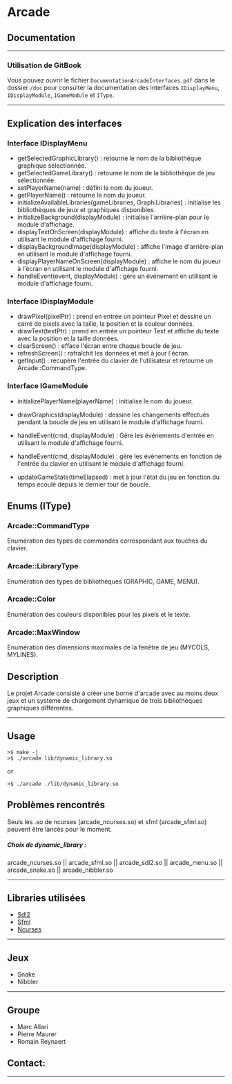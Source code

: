 # Arcade

## Documentation

---

### Utilisation de GitBook

Vous pouvez ouvrir le fichier `DocumentationArcadeInterfaces.pdf` dans le dossier `/doc` pour consulter la documentation des interfaces `IDisplayMenu`, `IDisplayModule`, `IGameModule` et `IType`.

---

## Explication des interfaces

### Interface IDisplayMenu
- getSelectedGraphicLibrary() : retourne le nom de la bibliothèque graphique sélectionnée.
- getSelectedGameLibrary() : retourne le nom de la bibliothèque de jeu sélectionnée.
- setPlayerName(name) : défini le nom du joueur.
- getPlayerName() : retourne le nom du joueur.
- initializeAvailableLibraries(gameLibraries, GraphiLibraries) : initialise les bibliothèques de jeux et graphiques disponibles.
- initializeBackground(displayModule) : initialise l'arrière-plan pour le module d'affichage.
- displayTextOnScreen(displayModule) : affiche du texte à l'écran en utilisant le module d'affichage fourni.
- displayBackgroundImage(displayModule) : affiche l'image d'arrière-plan en utilisant le module d'affichage fourni.
- displayPlayerNameOnScreen(displayModule) : affiche le nom du joueur à l'écran en utilisant le module d'affichage fourni.
- handleEvent(event, displayModule) : gère un événement en utilisant le module d'affichage fourni.

### Interface IDisplayModule
- drawPixel(pixelPtr) : prend en entrée un pointeur Pixel et dessine un carré de pixels avec la taille, la position et la couleur données.
- drawText(textPtr) : prend en entrée un pointeur Text et affiche du texte avec la position et la taille données.
- clearScreen() : efface l'écran entre chaque boucle de jeu.
- refreshScreen() : rafraîchit les données et met à jour l'écran.
- getInput() : récupère l'entrée du clavier de l'utilisateur et retourne un Arcade::CommandType.

### Interface IGameModule
- initializePlayerName(playerName) : initialise le nom du joueur.
- drawGraphics(displayModule) : dessine les changements effectués pendant la boucle de jeu en utilisant le module d'affichage fourni.
- handleEvent(cmd, displayModule) : Gère les événements d'entrée en utilisant le module d'affichage fourni.

- handleEvent(cmd, displayModule) : gère les événements en fonction de l'entrée du clavier en utilisant le module d'affichage fourni.
- updateGameState(timeElapsed) : met à jour l'état du jeu en fonction du temps écoulé depuis le dernier tour de boucle.

## Enums (IType)

### Arcade::CommandType
Enumération des types de commandes correspondant aux touches du clavier.

### Arcade::LibraryType
Enumération des types de bibliothèques (GRAPHIC, GAME, MENU).

### Arcade::Color
Enumération des couleurs disponibles pour les pixels et le texte.

### Arcade::MaxWindow
Enumération des dimensions maximales de la fenêtre de jeu (MYCOLS, MYLINES).

## Description
Le projet Arcade consiste à créer une borne d'arcade avec au moins deux jeux et un système de chargement dynamique de trois bibliothèques graphiques différentes.

---

## Usage
```
>$ make -j
>$ ./arcade lib/dynamic_library.so
```
or
```
>$ ./arcade ./lib/dynamic_library.so
```

## Problèmes rencontrés
Seuls les .so de ncurses (arcade_ncurses.so) et sfml (arcade_sfml.so) peuvent être lancés pour le moment.

##### Choix de dynamic_library :
arcade_ncurses.so || arcade_sfml.so || arcade_sdl2.so || arcade_menu.so || arcade_snake.so || arcade_nibbler.so

---
## Libraries utilisées

- [Sdl2](https://www.libsdl.org/)
- [Sfml](https://www.sfml-dev.org/index-fr.php)
- [Ncurses](https://www.cyberciti.biz/faq/linux-install-ncurses-library-headers-on-debian-ubuntu-centos-fedora/)
---
## Jeux

- Snake
- Nibbler
---

## Groupe
- Marc Allari
- Pierre Maurer
- Romain Reynaert

## Contact:
---
